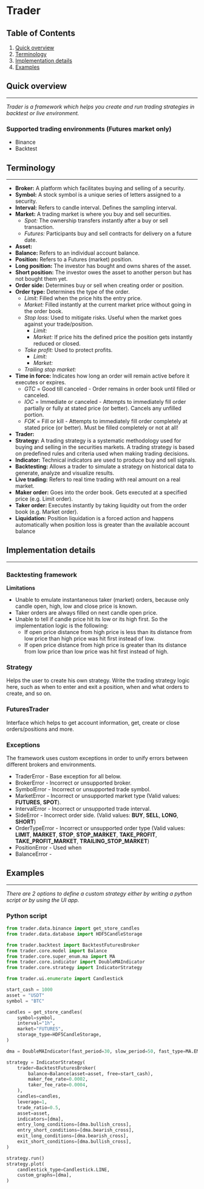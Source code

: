 # Trader

## Table of Contents
1. [Quick overview](#quick-overview)
2. [Terminology](#terminology)
3. [Implementation details](#implementation-details)
4. [Examples](#examples)

## Quick overview

---

*Trader is a framework which helps you create and run 
trading strategies in backtest or live environment.*

### Supported trading environments (Futures market only)
- Binance
- Backtest


## Terminology

---

- **Broker:** A platform which facilitates buying and selling of a security.
- **Symbol:** A stock symbol is a unique series of letters 
assigned to a security.
- **Interval:** Refers to candle interval. Defines the sampling interval.
- **Market:** A trading market is where you buy and sell securities.
  - *Spot:* The ownership transfers instantly after a buy or sell transaction.
  - *Futures:* Participants buy and sell contracts for delivery on a future date.
- **Asset:** 
- **Balance:** Refers to an individual account balance.
- **Position:** Refers to a Futures (market) position.
- **Long position:** The investor has bought and owns shares of the asset.
- **Short position:** The investor owes the asset to another person but has not bought them yet.
- **Order side:** Determines buy or sell when creating order or position.
- **Order type:** Determines the type of the order.
  - *Limit:* Filled when the price hits the entry price.
  - *Market:* Filled instantly at the current market price without going in the order book.
  - *Stop loss:* Used to mitigate risks. Useful when the market goes against your trade/position.
    - *Limit:* 
    - *Market:* If price hits the defined price the position gets instantly reduced or closed.
  - *Take profit:* Used to protect profits.
    - *Limit:*
    - *Market:*
  - *Trailing stop market:* 
- **Time in force:** Indicates how long an order will remain active before it executes or expires.
  - *GTC* = Good till canceled - Order remains in order book until filled or canceled.
  - *IOC* = Immediate or canceled - Attempts to immediately fill order partially or fully at stated price (or better).
Cancels any unfilled portion.
  - *FOK* = Fill or kill - Attempts to immediately fill order completely at stated price (or better). 
Must be filled completely or not at all!
- **Trader:** 
- **Strategy:** A trading strategy is a systematic methodology 
used for buying and selling in the securities markets. 
A trading strategy is based on predefined rules and criteria 
used when making trading decisions.
- **Indicator:** Technical indicators are used to produce buy and sell signals.
- **Backtesting:** Allows a trader to simulate a strategy on historical data to generate, analyze and visualize results.
- **Live trading:** Refers to real time trading with real amount on a real market.
- **Maker order:** Goes into the order book. Gets executed at a specified price (e.g. Limit order).
- **Taker order:** Executes instantly by taking liquidity out from the order book (e.g. Market order).
- **Liquidation:** Position liquidation is a forced action and happens automatically 
when position loss is greater than the available account balance

## Implementation details

---

### Backtesting framework

**Limitations** 
  * Unable to emulate instantaneous taker (market) orders, 
because only candle open, high, low and close price is known. 
  * Taker orders are always filled on next candle open price.
  * Unable to tell if candle price hit its low or its high first. So the implementation logic is the following:
    * If open price distance from high price is less than its distance from low price 
  than high price was hit first instead of low.
    * If open price distance from high price is greater than its distance from low price 
  than low price was hit first instead of high.
    
### Strategy

Helps the user to create his own strategy.
Write the trading strategy logic here, 
such as when to enter and exit a position, 
when and what orders to create, and so on.

### FuturesTrader

Interface which helps to get account information, get, create or close orders/positions and more.

### Exceptions

The framework uses custom exceptions in order to
unify errors between different brokers and environments.

- TraderError - Base exception for all below.
- BrokerError - Incorrect or unsupported broker.
- SymbolError - Incorrect or unsupported trade symbol.
- MarketError - Incorrect or unsupported market type (Valid values: **FUTURES**, **SPOT**).
- IntervalError - Incorrect or unsupported trade interval.
- SideError - Incorrect order side. (Valid values: **BUY**, **SELL**, **LONG**, **SHORT**)
- OrderTypeError - Incorrect or unsupported order type 
(Valid values: **LIMIT**, **MARKET**, **STOP**, **STOP_MARKET**, **TAKE_PROFIT**, **TAKE_PROFIT_MARKET**, **TRAILING_STOP_MARKET**)
- PositionError - Used when
- BalanceError - 

## Examples

---

*There are 2 options to define a custom strategy either
by writing a python script or by using the UI app.*

### Python script

```python
from trader.data.binance import get_store_candles
from trader.data.database import HDF5CandleStorage

from trader.backtest import BacktestFuturesBroker
from trader.core.model import Balance
from trader.core.super_enum.ma import MA
from trader.core.indicator import DoubleMAIndicator
from trader.core.strategy import IndicatorStrategy

from trader.ui.enumerate import Candlestick

start_cash = 1000
asset = "USDT"
symbol = "BTC"

candles = get_store_candles(
    symbol=symbol,
    interval="1h",
    market="FUTURES",
    storage_type=HDF5CandleStorage,
)

dma = DoubleMAIndicator(fast_period=30, slow_period=50, fast_type=MA.EMA, slow_type=MA.EMA)

strategy = IndicatorStrategy(
    trader=BacktestFuturesBroker(
        balance=Balance(asset=asset, free=start_cash),
        maker_fee_rate=0.0002,
        taker_fee_rate=0.0004,
    ),
    candles=candles,
    leverage=1,
    trade_ratio=0.5,
    asset=asset,
    indicators=[dma],
    entry_long_conditions=[dma.bullish_cross],
    entry_short_conditions=[dma.bearish_cross],
    exit_long_conditions=[dma.bearish_cross],
    exit_short_conditions=[dma.bullish_cross],
)

strategy.run()
strategy.plot(
    candlestick_type=Candlestick.LINE,
    custom_graphs=[dma],
)

```
